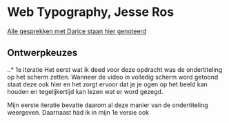 # Web Typography, Jesse Ros
[Alle gesprekken met Darice staan hier genoteerd](https://docs.google.com/document/d/1-F7joxiKgjRJFMIHJM7xXkuiHlDqgFeEEK6WWKMJgpA/edit?usp=sharing)

## Ontwerpkeuzes
..* 1e iteratie
Het eerst wat ik deed voor deze opdracht was de ondertiteling op het scherm zetten. Wanneer de video in volledig scherm word getoond staat deze ook hier en het zorgt ervoor dat je je ogen op het beeld kan houden en tegelijkertijd kan lezen wat er word gezegd.

Mijn eerste iteratie bevatte daarom al deze manier van de ondertiteling weergeven. Daarnaast had ik in mijn 1e versie ook
